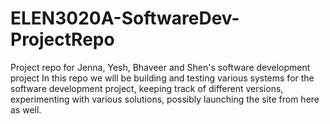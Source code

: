 # ELEN3020A-SoftwareDev-ProjectRepo
Project repo for Jenna, Yesh, Bhaveer and Shen's software development project
In this repo we will be building and testing various systems for the software development project, keeping track of different versions, experimenting with various solutions, possibly launching the site from here as well.
